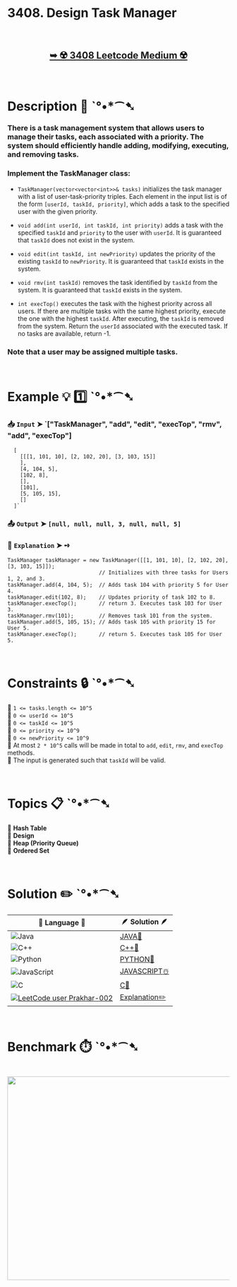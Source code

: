# 3408. Design Task Manager

</br>

<h2 align="center"> 

<a href="https://leetcode.com/problems/design-task-manager/description/?envType=daily-question&envId=2025-09-18"><strong>➥ ☢️ 3408 Leetcode Medium ☢️ </strong></a>
</h2>

</br>

# Description 📜 ˋ°•*⁀➷

### There is a task management system that allows users to manage their tasks, each associated with a priority. The system should efficiently handle adding, modifying, executing, and removing tasks.

### Implement the TaskManager class:

- `TaskManager(vector<vector<int>>& tasks)` initializes the task manager with a list of user-task-priority triples. Each element in the input list is of the form `[userId, taskId, priority]`, which adds a task to the specified user with the given priority.

- `void add(int userId, int taskId, int priority)` adds a task with the specified `taskId` and `priority` to the user with `userId`. It is guaranteed that `taskId` does not exist in the system.

- `void edit(int taskId, int newPriority)` updates the priority of the existing `taskId` to `newPriority`. It is guaranteed that `taskId` exists in the system.

- `void rmv(int taskId)` removes the task identified by `taskId` from the system. It is guaranteed that `taskId` exists in the system.

- `int execTop()` executes the task with the highest priority across all users. If there are multiple tasks with the same highest priority, execute the one with the highest `taskId`. After executing, the `taskId` is removed from the system. Return the `userId` associated with the executed task. If no tasks are available, return -1.

### Note that a user may be assigned multiple tasks.

</br>

# Example 💡 1️⃣ ˋ°•*⁀➷

  ### 📥 `Input`  ➤ `["TaskManager", "add", "edit", "execTop", "rmv", "add", "execTop"]

```PY
  [
    [[[1, 101, 10], [2, 102, 20], [3, 103, 15]]
    ], 
    [4, 104, 5], 
    [102, 8], 
    [], 
    [101], 
    [5, 105, 15], 
    []
  ]`
```

  ### 📤 `Output`  ➤ `[null, null, null, 3, null, null, 5]`

  ### 🔦 `Explanation`  ➤ ➺

```JS
TaskManager taskManager = new TaskManager([[1, 101, 10], [2, 102, 20], [3, 103, 15]]); 
                             // Initializes with three tasks for Users 1, 2, and 3.
taskManager.add(4, 104, 5);  // Adds task 104 with priority 5 for User 4.
taskManager.edit(102, 8);    // Updates priority of task 102 to 8.
taskManager.execTop();       // return 3. Executes task 103 for User 3.
taskManager.rmv(101);        // Removes task 101 from the system.
taskManager.add(5, 105, 15); // Adds task 105 with priority 15 for User 5.
taskManager.execTop();       // return 5. Executes task 105 for User 5.
```

</br>

# Constraints 🔒 ˋ°•*⁀➷

🔹 `1 <= tasks.length <= 10^5` </br>
🔹 `0 <= userId <= 10^5` </br>
🔹 `0 <= taskId <= 10^5` </br>
🔹 `0 <= priority <= 10^9` </br>
🔹 `0 <= newPriority <= 10^9` </br>
🔹 At most `2 * 10^5` calls will be made in total to `add`, `edit`, `rmv`, and `execTop` methods. </br>
🔹 The input is generated such that `taskId` will be valid. </br>

</br>

# Topics 📋 ˋ°•*⁀➷

🔸 **Hash Table** </br>
🔸 **Design** </br>
🔸 **Heap (Priority Queue)** </br>
🔸 **Ordered Set** </br>

</br>

# Solution ✏️ ˋ°•*⁀➷

| 📒 Language 📒  | 🪶 Solution 🪶 |
| ------------- | ------------- |
|  ![Java](https://img.shields.io/badge/java-%23ED8B00.svg?style=for-the-badge&logo=openjdk&logoColor=white)  | [JAVA🍁]() |
|  ![C++](https://img.shields.io/badge/c++-%2300599C.svg?style=for-the-badge&logo=c%2B%2B&logoColor=white)  | [C++🎲]()  |
|  ![Python](https://img.shields.io/badge/python-3670A0?style=for-the-badge&logo=python&logoColor=ffdd54)    | [PYTHON🍰]() |
| ![JavaScript](https://img.shields.io/badge/javascript-%23323330.svg?style=for-the-badge&logo=javascript&logoColor=%23F7DF1E)   | [JAVASCRIPT☃️]() |
|   ![C](https://img.shields.io/badge/c-%2300599C.svg?style=for-the-badge&logo=c&logoColor=white)   | [C💖]()  |
| [![LeetCode user Prakhar-002](https://img.shields.io/badge/dynamic/json?style=for-the-badge&labelColor=black&color=%23ffa116&label=Solved&query=solvedOverTotal&url=https%3A%2F%2Fleetcode-badge.vercel.app%2Fapi%2Fusers%2FPrakhar-002&logo=leetcode&logoColor=yellow)](https://leetcode.com/Prakhar-002/)  | [Explanation✏️]() |

</br>

# Benchmark ⏱️ ˋ°•*⁀➷

<h1  align="center" >

<img src ="" width = "700px" height="462px" />

</h1>
